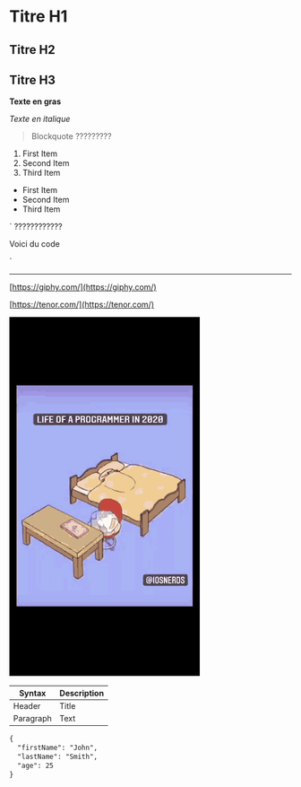 # Titre H1

## Titre H2

## Titre H3

**Texte en gras**

_Texte en italique_

> Blockquote ?????????

1. First Item
2. Second Item
3. Third Item

- First Item
- Second Item
- Third Item

`
????????????

<div>
    <p>Voici du code</p>
</div>
`

---

[https://giphy.com/](https://giphy.com/)

[https://tenor.com/](https://tenor.com/)

![life of a programmer in 2020](ressources/life-programmer.gif)

| Syntax    | Description |
| --------- | ----------- |
| Header    | Title       |
| Paragraph | Text        |

```
{
  "firstName": "John",
  "lastName": "Smith",
  "age": 25
}
```
